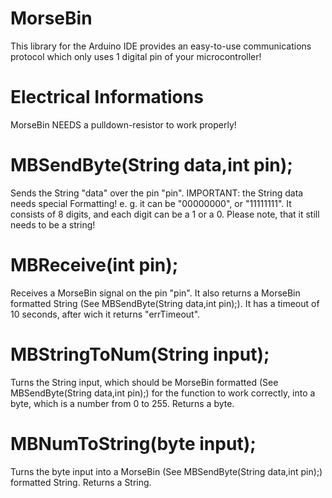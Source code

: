 # MorseBin
This library for the Arduino IDE provides an easy-to-use communications protocol which only uses 1 digital pin of your microcontroller!
# Electrical Informations
  MorseBin NEEDS a pulldown-resistor to work properly!
# MBSendByte(String data,int pin);
  Sends the String "data" over the pin "pin". IMPORTANT: the String data needs special Formatting! e. g. it can be "00000000", or "11111111". It consists of 8 digits,    and each digit can be a 1 or a 0. Please note, that it still needs to be a string!
# MBReceive(int pin);
  Receives a MorseBin signal on the pin "pin". It also returns a MorseBin formatted String (See MBSendByte(String data,int pin);). It has a timeout of 10 seconds, after wich it returns "errTimeout".
# MBStringToNum(String input);
  Turns the String input, which should be MorseBin formatted (See MBSendByte(String data,int pin);) for the function to work correctly, into a byte, which is a number from 0 to 255. Returns a byte.
# MBNumToString(byte input);
  Turns the byte input into a MorseBin (See MBSendByte(String data,int pin);) formatted String. Returns a String.

